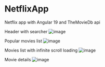 # NetflixApp
Netflix app with Angular 19 and TheMovieDb api

Header with searcher
![image](https://github.com/user-attachments/assets/1a5efb89-8947-490d-99f1-d14eca1e1f97)

Popular movies list
![image](https://github.com/user-attachments/assets/1007bae2-8e01-4774-87f0-5e658f386fab)

Movies list with infinite scroll loading
![image](https://github.com/user-attachments/assets/88502a97-78f0-45ea-903b-6fdc45d3f597)

Movie details
![image](https://github.com/user-attachments/assets/2b43d407-adc0-41ee-b168-0f19ef7231f7)
